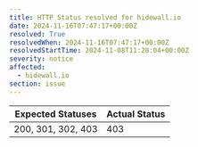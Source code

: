 ```yaml
---
title: HTTP Status resolved for hidewall.io
date: 2024-11-16T07:47:17+00:00Z
resolved: True
resolvedWhen: 2024-11-16T07:47:17+00:00Z
resolvedStartTime: 2024-11-08T11:28:04+00:00Z
severity: notice
affected:
  - hidewall.io
section: issue
---
```


| Expected Statuses | Actual Status  |
|-------------------|----------------|
| 200, 301, 302, 403 | 403 |
